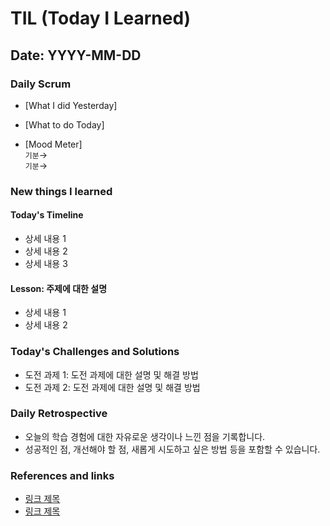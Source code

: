 # TIL (Today I Learned)

## Date: YYYY-MM-DD

### Daily Scrum
- [What I did Yesterday] <br>

- [What to do Today] <br>

- [Mood Meter] <br>
  `기분`→
  <br>`기분`→

### New things I learned
#### Today's Timeline
- 상세 내용 1
- 상세 내용 2
- 상세 내용 3

#### Lesson: 주제에 대한 설명
- 상세 내용 1
- 상세 내용 2

### Today's Challenges and Solutions
- 도전 과제 1: 도전 과제에 대한 설명 및 해결 방법
- 도전 과제 2: 도전 과제에 대한 설명 및 해결 방법

### Daily Retrospective
- 오늘의 학습 경험에 대한 자유로운 생각이나 느낀 점을 기록합니다.
- 성공적인 점, 개선해야 할 점, 새롭게 시도하고 싶은 방법 등을 포함할 수 있습니다.

### References and links
- [링크 제목](URL)
- [링크 제목](URL)
